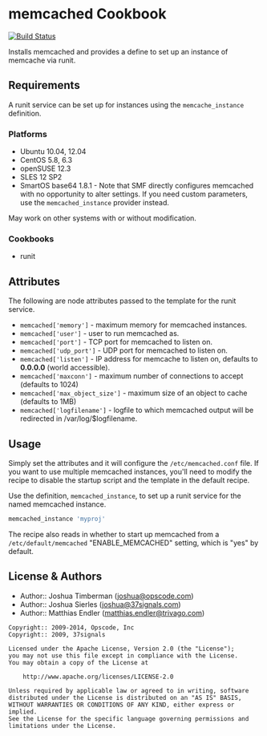 memcached Cookbook
==================
[![Build Status](https://secure.travis-ci.org/opscode-cookbooks/memcached.png?branch=master)](http://travis-ci.org/opscode-cookbooks/memcached)


Installs memcached and provides a define to set up an instance of memcache via runit.


Requirements
------------
A runit service can be set up for instances using the `memcache_instance` definition.

### Platforms
- Ubuntu 10.04, 12.04
- CentOS 5.8, 6.3
- openSUSE 12.3
- SLES 12 SP2
- SmartOS base64 1.8.1 - Note that SMF directly configures memcached with no opportunity to alter settings. If you need custom parameters, use the `memcached_instance` provider instead.

May work on other systems with or without modification.

### Cookbooks
- runit


Attributes
----------
The following are node attributes passed to the template for the runit service.

- `memcached['memory']` - maximum memory for memcached instances.
- `memcached['user']` - user to run memcached as.
- `memcached['port']` - TCP port for memcached to listen on.
- `memcached['udp_port']` - UDP port for memcached to listen on.
- `memcached['listen']` - IP address for memcache to listen on, defaults to **0.0.0.0** (world accessible).
- `memcached['maxconn']` - maximum number of connections to accept (defaults to 1024)
- `memcached['max_object_size']` - maximum size of an object to cache (defaults to 1MB)
- `memcached['logfilename']` - logfile to which memcached output will be redirected in /var/log/$logfilename.


Usage
-----
Simply set the attributes and it will configure the `/etc/memcached.conf` file. If you want to use multiple memcached instances, you'll need to modify the recipe to disable the startup script and the template in the default recipe.

Use the definition, `memcached_instance`, to set up a runit service for the named memcached instance.

```ruby
memcached_instance 'myproj'
```

The recipe also reads in whether to start up memcached from a `/etc/default/memcached` "ENABLE_MEMCACHED" setting, which is "yes" by default.


License & Authors
-----------------
- Author:: Joshua Timberman (<joshua@opscode.com>)
- Author:: Joshua Sierles (<joshua@37signals.com>)
- Author:: Matthias Endler (<matthias.endler@trivago.com>)

```text
Copyright:: 2009-2014, Opscode, Inc
Copyright:: 2009, 37signals

Licensed under the Apache License, Version 2.0 (the "License");
you may not use this file except in compliance with the License.
You may obtain a copy of the License at

    http://www.apache.org/licenses/LICENSE-2.0

Unless required by applicable law or agreed to in writing, software
distributed under the License is distributed on an "AS IS" BASIS,
WITHOUT WARRANTIES OR CONDITIONS OF ANY KIND, either express or implied.
See the License for the specific language governing permissions and
limitations under the License.
```

